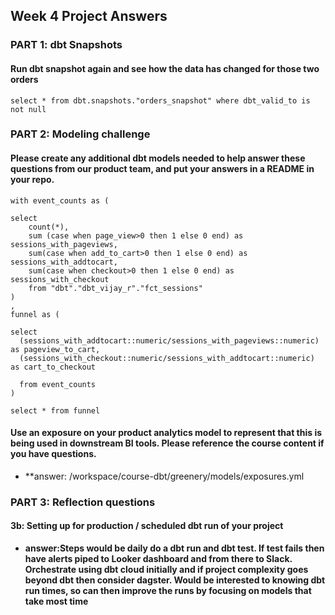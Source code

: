 ## Week 4 Project Answers

### PART 1: dbt Snapshots

#### Run dbt snapshot again and see how the data has changed for those two orders

  ```
select * from dbt.snapshots."orders_snapshot" where dbt_valid_to is not null
   ```

### PART 2: Modeling challenge

#### Please create any additional dbt models needed to help answer these questions from our product team, and put your answers in a README in your repo.

  ```
with event_counts as (

  select 
      count(*),
      sum (case when page_view>0 then 1 else 0 end) as sessions_with_pageviews,
      sum(case when add_to_cart>0 then 1 else 0 end) as sessions_with_addtocart,
      sum(case when checkout>0 then 1 else 0 end) as sessions_with_checkout 
      from "dbt"."dbt_vijay_r"."fct_sessions"
  )
,
funnel as (

  select 
    (sessions_with_addtocart::numeric/sessions_with_pageviews::numeric) as pageview_to_cart,
    (sessions_with_checkout::numeric/sessions_with_addtocart::numeric) as cart_to_checkout

    from event_counts
)

select * from funnel
   ```

#### Use an exposure on your product analytics model to represent that this is being used in downstream BI tools. Please reference the course content if you have questions.

  - **answer: /workspace/course-dbt/greenery/models/exposures.yml


### PART 3: Reflection questions

#### 3b: Setting up for production / scheduled dbt run of your project

  - **answer:Steps would be daily do a dbt run and dbt test. If test fails then have alerts piped to Looker dashboard and from there to Slack. Orchestrate using dbt cloud initially and if project complexity goes beyond dbt then consider dagster. Would be interested to knowing dbt run times, so can then improve the runs by focusing on models that take most time**